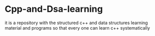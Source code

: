 # Cpp-and-Dsa-learning
it is a repository with the structured c++ and data structures learning material and programs so that every one can learn c++ systematically 
